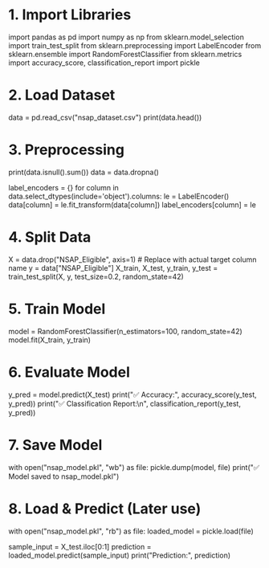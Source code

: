 # 1. Import Libraries
import pandas as pd
import numpy as np
from sklearn.model_selection import train_test_split
from sklearn.preprocessing import LabelEncoder
from sklearn.ensemble import RandomForestClassifier
from sklearn.metrics import accuracy_score, classification_report
import pickle

# 2. Load Dataset
data = pd.read_csv("nsap_dataset.csv")
print(data.head())

# 3. Preprocessing
print(data.isnull().sum())
data = data.dropna()

label_encoders = {}
for column in data.select_dtypes(include='object').columns:
    le = LabelEncoder()
    data[column] = le.fit_transform(data[column])
    label_encoders[column] = le

# 4. Split Data
X = data.drop("NSAP_Eligible", axis=1)   # Replace with actual target column name
y = data["NSAP_Eligible"]
X_train, X_test, y_train, y_test = train_test_split(X, y, test_size=0.2, random_state=42)

# 5. Train Model
model = RandomForestClassifier(n_estimators=100, random_state=42)
model.fit(X_train, y_train)

# 6. Evaluate Model
y_pred = model.predict(X_test)
print("✅ Accuracy:", accuracy_score(y_test, y_pred))
print("✅ Classification Report:\n", classification_report(y_test, y_pred))

# 7. Save Model
with open("nsap_model.pkl", "wb") as file:
    pickle.dump(model, file)
print("✅ Model saved to nsap_model.pkl")

# 8. Load & Predict (Later use)
with open("nsap_model.pkl", "rb") as file:
    loaded_model = pickle.load(file)

sample_input = X_test.iloc[0:1]
prediction = loaded_model.predict(sample_input)
print("Prediction:", prediction)
